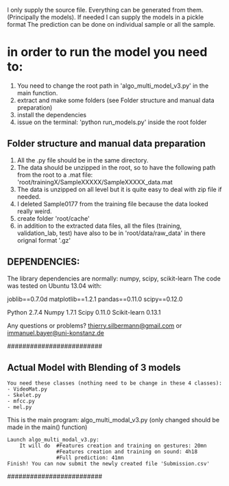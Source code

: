 I only supply the source file. Everything can be generated from them.
(Principally the models). If needed I can supply the models in a pickle format
The prediction can be done on individual sample or all the sample.


in order to run the model you need to:
=====================================

1. You need to change the root path in 'algo_multi_model_v3.py' in the main function.
2. extract and make some folders (see Folder structure and manual data preparation)
3. install the dependencies
4. issue on the terminal: 'python run_models.py' inside the root folder


Folder structure and manual data preparation
---------------------------------------------

1. All the .py file should be in the same directory.
2. The data should be unzipped in the root, so to have the following path from the root
    to a .mat file: 'root/trainingX/SampleXXXXX/SampleXXXXX_data.mat
3. The data is unzipped on all level but it is quite easy to deal with zip file if needed.
4. I deleted Sample0177 from the training file because the data looked really weird.
5. create folder 'root/cache'
6. in addition to the extracted data files, all the files (training, validation_lab, test)
    have also to be in 'root/data/raw_data' in there orignal format '.gz'

DEPENDENCIES:
------------
The library dependencies are normally: numpy, scipy, scikit-learn
The code was tested on Ubuntu 13.04 with:

joblib==0.7.0d
matplotlib==1.2.1
pandas==0.11.0
scipy==0.12.0

Python 2.7.4
Numpy 1.7.1
Scipy 0.11.0
Scikit-learn 0.13.1

Any questions or problems? thierry.silbermann@gmail.com or 
immanuel.bayer@uni-konstanz.de

#########################

Actual Model with Blending of 3 models
------------

    You need these classes (nothing need to be change in these 4 classes):
    - VideoMat.py
    - Skelet.py
    - mfcc.py
    - mel.py
    
This is the main program: algo_multi_modal_v3.py (only changed should be made in the main() function)

    Launch algo_multi_modal_v3.py:
        It will do  #Features creation and training on gestures: 20mn
                    #Features creation and training on sound: 4h18
                    #Full prediction: 41mn
    Finish! You can now submit the newly created file 'Submission.csv'
    
#########################

